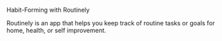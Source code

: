 Habit-Forming with Routinely

Routinely is an app that helps you keep track of routine tasks or goals for
home, health, or self improvement.
